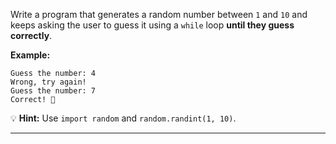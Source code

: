 Write a program that generates a random number between `1` and `10` and keeps asking the user to guess it using a `while` loop **until they guess correctly**.  

**Example:**  
```
Guess the number: 4  
Wrong, try again!  
Guess the number: 7  
Correct! 🎉
```

💡 **Hint:** Use `import random` and `random.randint(1, 10)`.  

---
